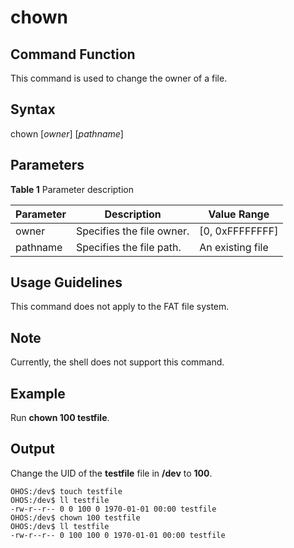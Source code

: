 # chown


## Command Function

This command is used to change the owner of a file.


## Syntax

chown [_owner_] [_pathname_]


## Parameters

**Table 1** Parameter description

| Parameter    | Description    | Value Range      |
| -------- | ------------ | -------------- |
| owner    | Specifies the file owner. | [0, 0xFFFFFFFF] |
| pathname | Specifies the file path. | An existing file |


## Usage Guidelines

This command does not apply to the FAT file system.

## Note

Currently, the shell does not support this command.

## Example

Run **chown 100 testfile**.


## Output

Change the UID of the **testfile** file in **/dev** to **100**.

```
OHOS:/dev$ touch testfile
OHOS:/dev$ ll testfile
-rw-r--r-- 0 0 100 0 1970-01-01 00:00 testfile
OHOS:/dev$ chown 100 testfile
OHOS:/dev$ ll testfile
-rw-r--r-- 0 100 100 0 1970-01-01 00:00 testfile
```
